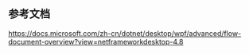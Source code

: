 
## 参考文档
https://docs.microsoft.com/zh-cn/dotnet/desktop/wpf/advanced/flow-document-overview?view=netframeworkdesktop-4.8